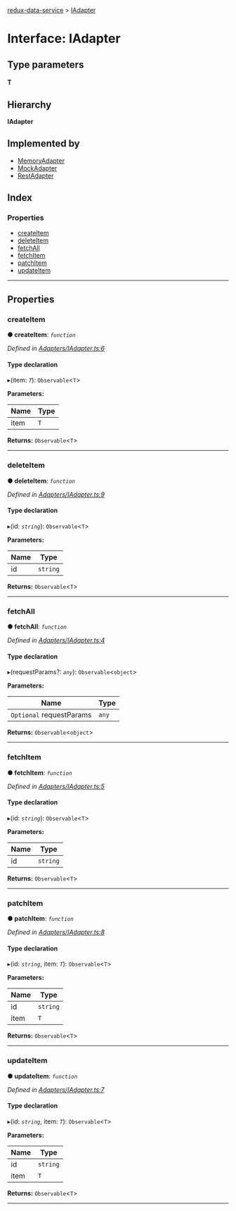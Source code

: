 [redux-data-service](../README.md) > [IAdapter](../interfaces/iadapter.md)

# Interface: IAdapter

## Type parameters
#### T 
## Hierarchy

**IAdapter**

## Implemented by

* [MemoryAdapter](../classes/memoryadapter.md)
* [MockAdapter](../classes/mockadapter.md)
* [RestAdapter](../classes/restadapter.md)

## Index

### Properties

* [createItem](iadapter.md#createitem)
* [deleteItem](iadapter.md#deleteitem)
* [fetchAll](iadapter.md#fetchall)
* [fetchItem](iadapter.md#fetchitem)
* [patchItem](iadapter.md#patchitem)
* [updateItem](iadapter.md#updateitem)

---

## Properties

<a id="createitem"></a>

###  createItem

**● createItem**: *`function`*

*Defined in [Adapters/IAdapter.ts:6](https://github.com/Rediker-Software/redux-data-service/blob/860210a/src/Adapters/IAdapter.ts#L6)*

#### Type declaration
▸(item: *`T`*): `Observable`<`T`>

**Parameters:**

| Name | Type |
| ------ | ------ |
| item | `T` |

**Returns:** `Observable`<`T`>

___
<a id="deleteitem"></a>

###  deleteItem

**● deleteItem**: *`function`*

*Defined in [Adapters/IAdapter.ts:9](https://github.com/Rediker-Software/redux-data-service/blob/860210a/src/Adapters/IAdapter.ts#L9)*

#### Type declaration
▸(id: *`string`*): `Observable`<`T`>

**Parameters:**

| Name | Type |
| ------ | ------ |
| id | `string` |

**Returns:** `Observable`<`T`>

___
<a id="fetchall"></a>

###  fetchAll

**● fetchAll**: *`function`*

*Defined in [Adapters/IAdapter.ts:4](https://github.com/Rediker-Software/redux-data-service/blob/860210a/src/Adapters/IAdapter.ts#L4)*

#### Type declaration
▸(requestParams?: *`any`*): `Observable`<`object`>

**Parameters:**

| Name | Type |
| ------ | ------ |
| `Optional` requestParams | `any` |

**Returns:** `Observable`<`object`>

___
<a id="fetchitem"></a>

###  fetchItem

**● fetchItem**: *`function`*

*Defined in [Adapters/IAdapter.ts:5](https://github.com/Rediker-Software/redux-data-service/blob/860210a/src/Adapters/IAdapter.ts#L5)*

#### Type declaration
▸(id: *`string`*): `Observable`<`T`>

**Parameters:**

| Name | Type |
| ------ | ------ |
| id | `string` |

**Returns:** `Observable`<`T`>

___
<a id="patchitem"></a>

###  patchItem

**● patchItem**: *`function`*

*Defined in [Adapters/IAdapter.ts:8](https://github.com/Rediker-Software/redux-data-service/blob/860210a/src/Adapters/IAdapter.ts#L8)*

#### Type declaration
▸(id: *`string`*, item: *`T`*): `Observable`<`T`>

**Parameters:**

| Name | Type |
| ------ | ------ |
| id | `string` |
| item | `T` |

**Returns:** `Observable`<`T`>

___
<a id="updateitem"></a>

###  updateItem

**● updateItem**: *`function`*

*Defined in [Adapters/IAdapter.ts:7](https://github.com/Rediker-Software/redux-data-service/blob/860210a/src/Adapters/IAdapter.ts#L7)*

#### Type declaration
▸(id: *`string`*, item: *`T`*): `Observable`<`T`>

**Parameters:**

| Name | Type |
| ------ | ------ |
| id | `string` |
| item | `T` |

**Returns:** `Observable`<`T`>

___

